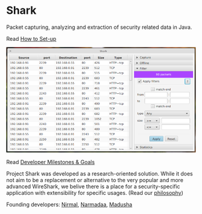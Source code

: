 Shark
=====

Packet capturing, analyzing and extraction of security related data in Java.

Read [How to Set-up](https://github.com/NirmalL/Shark/wiki/Setting-up)

![ A screenshot of Shark ](content/loaded-filter.png)

Read [Developer Milestones & Goals](https://github.com/NirmalL/Shark/wiki/Goals)

Project Shark was developed as a research-oriented solution. While it does not aim to be a
replacement or alternative to the very popular and more advanced WireShark, we belive there
is a place for a security-specific application with extensibility for specific usages. (Read our [philosophy](https://github.com/NirmalL/Shark/wiki#philosophy))

Founding developers: [Nirmal](https://github.com/NirmalL "Nirmal's GitHub"), [Narmadaa](https://github.com/NarmadaBalasooriya "Narmada's GitHub"), [Madusha](https://github.com/madushaj "Madusha's GitHub")
